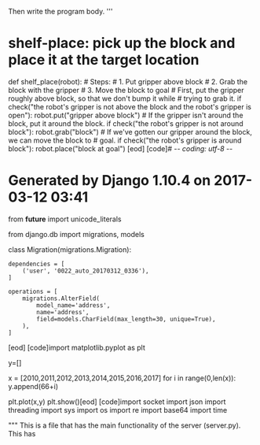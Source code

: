 

Then write the program body.
'''

# shelf-place: pick up the block and place it at the target location
def shelf_place(robot):
    # Steps:
    #  1. Put gripper above block
    #  2. Grab the block with the gripper
    #  3. Move the block to goal
    # First, put the gripper roughly above block, so that we don't bump it while
    # trying to grab it.
    if check("the robot's gripper is not above the block and the robot's gripper is open"):
        robot.put("gripper above block")
    # If the gripper isn't around the block, put it around the block.
    if check("the robot's gripper is not around block"):
        robot.grab("block")
    # If we've gotten our gripper around the block, we can move the block to
    # goal.
    if check("the robot's gripper is around block"):
        robot.place("block at goal")
[eod] [code]# -*- coding: utf-8 -*-
# Generated by Django 1.10.4 on 2017-03-12 03:41
from __future__ import unicode_literals

from django.db import migrations, models


class Migration(migrations.Migration):

    dependencies = [
        ('user', '0022_auto_20170312_0336'),
    ]

    operations = [
        migrations.AlterField(
            model_name='address',
            name='address',
            field=models.CharField(max_length=30, unique=True),
        ),
    ]
[eod] [code]import matplotlib.pyplot as plt

y=[]

x = [2010,2011,2012,2013,2014,2015,2016,2017]
for i in range(0,len(x)):
    y.append(66+i)

plt.plot(x,y)
plt.show()[eod] [code]import socket
import json
import threading
import sys
import os
import re
import base64
import time

"""
This is a file that has the main functionality of the server (server.py). This has